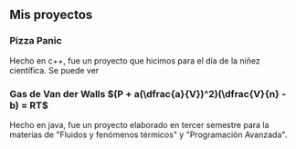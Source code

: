 
## Mis proyectos

### Pizza Panic

Hecho en c++, fue un proyecto que hicimos para el día de la niñez científica. Se puede ver 

### Gas de Van der Walls $(P + a(\dfrac{a}{V})^2)(\dfrac{V}{n} - b) = RT$

Hecho en java, fue un proyecto elaborado en tercer semestre para la materias de "Fluidos y fenómenos térmicos" y "Programación Avanzada".





